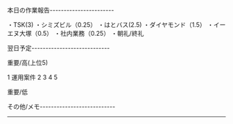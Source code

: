 本日の作業報告-----------------------

・TSK(3)
・シミズビル（0.25）
・はとバス(2.5)
・ダイヤモンド（1.5）
・イーエヌ大塚（0.5）
・社内業務（0.25）
・朝礼/終礼

翌日予定----------------------------

重要/高(上位5)

1 運用案件
2 
3 
4 
5 

重要/低


その他/メモ---------------------------

-------------------------------------
